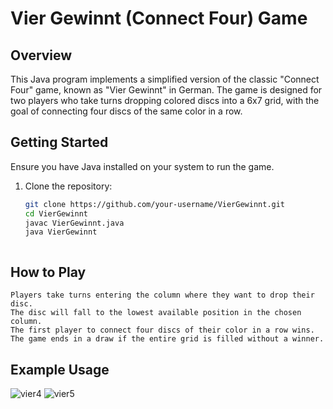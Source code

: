 # Vier Gewinnt (Connect Four) Game

## Overview
This Java program implements a simplified version of the classic "Connect Four" game, known as "Vier Gewinnt" in German. The game is designed for two players who take turns dropping colored discs into a 6x7 grid, with the goal of connecting four discs of the same color in a row.

## Getting Started
Ensure you have Java installed on your system to run the game.

1. Clone the repository:
   ```bash
   git clone https://github.com/your-username/VierGewinnt.git
   cd VierGewinnt
   javac VierGewinnt.java
   java VierGewinnt



## How to Play

    Players take turns entering the column where they want to drop their disc.
    The disc will fall to the lowest available position in the chosen column.
    The first player to connect four discs of their color in a row wins.
    The game ends in a draw if the entire grid is filled without a winner.

## Example Usage
![vier4](https://github.com/Rodolphe27/VierGewinnt/assets/87568171/1ca9f685-c2ae-468f-ac1f-f2622e62a02f)
![vier5](https://github.com/Rodolphe27/VierGewinnt/assets/87568171/a7820516-f39e-4ce9-93dc-1b5e71b655ab)
